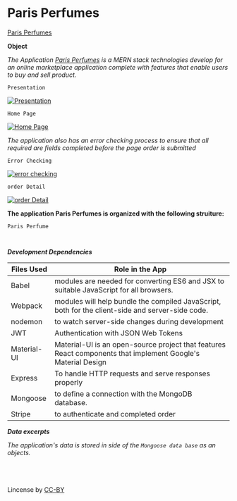 # Paris Perfumes

[Paris Perfumes](https://morning-escarpment-49800.herokuapp.com/) 

**Object**

*The Application [Paris Perfumes](https://morning-escarpment-49800.herokuapp.com/) is a MERN stack technologies develop for an online marketplace application complete with features that enable users to buy and sell product.*

`Presentation`

<a href="#"><img src="https://github.com/fpinder/Project3/blob/master/ParisPerfume.pptx" alt="Presentation"></a>

`Home Page`

<a href="#"><img src="/" alt="Home Page"></a>


*The application also has an error checking process to ensure that all required are fields completed before the page order is submitted*

`Error Checking`

<a href="#"><img src="/" alt="error checking"></a>

`order Detail`

<a href="#"><img src="/" alt="order Detail"></a>

**The application Paris Perfumes is organized with the following struiture:** 

```
Paris Perfume 
    
    
```


**_Development Dependencies_**


 Files Used   |  Role in the App                                                                  |
| ------------ | -------------------------------------------------------------------------------------- |
| Babel | modules are needed for converting ES6 and JSX to suitable JavaScript for all browsers. |
| Webpack | modules will help bundle the compiled JavaScript, both for the client-side and server-side code. |
| nodemon  | to watch server-side changes during development |
| JWT  | Authentication with JSON Web Tokens  |
| Material-UI  | Material-UI is an open-source project that features React components that implement Google's Material Design |
| Express | To handle HTTP requests and serve responses properly | 
| Mongoose | to define a connection with the MongoDB database.  |
| Stripe   | to authenticate and completed order  |



**_Data excerpts_**

*The application's data is stored in side of the `Mongoose data base` as an  objects.* 

 ```


```

#
Lincense by <a href="https://creativecommons.org/licenses/by/3.0/" rel="nofollow">CC-BY</a>